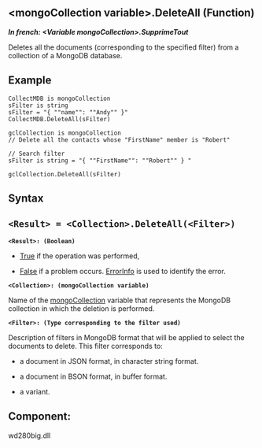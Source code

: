 


## &lt;mongoCollection variable&gt;.DeleteAll (Function)

***In french: &lt;Variable mongoCollection&gt;.SupprimeTout***



<a name="XUse"></a>
<a name="Use"></a>
<a name="description"></a>
Deletes all the documents (corresponding to the specified filter) from a collection of a MongoDB database. 


<a name="Example1"></a>
<a name="sample_code"></a>

## Example


```wl
CollectMDB is mongoCollection
sFilter is string
sFilter = "{ ""name"": ""Andy"" }"
CollectMDB.DeleteAll(sFilter)
```
<a name="Example2"></a>

```wl
gclCollection is mongoCollection
// Delete all the contacts whose "FirstName" member is "Robert"

// Search filter
sFilter is string = "{ ""FirstName"": ""Robert"" } "

gclCollection.DeleteAll(sFilter)
```

<a name="XSYNTAX"></a>

## Syntax
<a name="SYNTAX1"></a>

`<Result> = <Collection>.DeleteAll(<Filter>)`
---

**`<Result>: (Boolean)`**



- <u><u><u><u>True</u></u></u></u> if the operation was performed,

- <u><u><u><u>False</u></u></u></u> if a problem occurs. [ErrorInfo](../WDLang1/3013008.md) is used to identify the error.




**`<Collection>: (mongoCollection variable)`**

Name of the [mongoCollection](../WDLang4/1000022411.md) variable that represents the MongoDB collection in which the deletion is performed.

**`<Filter>: (Type corresponding to the filter used)`**

Description of filters in MongoDB format that will be applied to select the documents to delete. This filter corresponds to: 

- a document in JSON format, in character string format. 

- a document in BSON format, in buffer format. 

- a variant.






<a name="XComponent"></a>

## Component:
wd280big.dll
